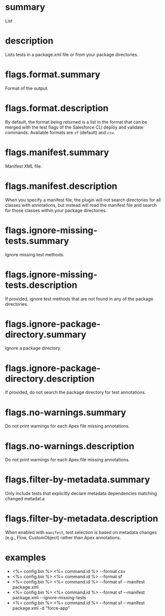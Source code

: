 # summary

List

# description

Lists tests in a package.xml file or from your package directories.

# flags.format.summary

Format of the output.

# flags.format.description

By default, the format being returned is a list in the format that can be merged with the test flags of the Salesforce CLI deploy and validate commands. Available formats are `sf` (default) and `csv`.

# flags.manifest.summary

Manifest XML file.

# flags.manifest.description

When you specify a manifest file, the plugin will not search directories for all classes with annotations, but instead will read the manifest file and search for those classes within your package directories.

# flags.ignore-missing-tests.summary

Ignore missing test methods.

# flags.ignore-missing-tests.description

If provided, ignore test methods that are not found in any of the package directories.

# flags.ignore-package-directory.summary

Ignore a package directory.

# flags.ignore-package-directory.description

If provided, do not search the package directory for test annotations.

# flags.no-warnings.summary

Do not print warnings for each Apex file missing annotations.

# flags.no-warnings.description

Do not print warnings for each Apex file missing annotations.

# flags.filter-by-metadata.summary

Only include tests that explicitly declare metadata dependencies matching changed metadat.a

# flags.filter-by-metadata.description

When enabled with `manifest`, test selection is based on metadata changes (e.g., Flow, CustomObject) rather than Apex annotations.

# examples

- <%= config.bin %> <%= command.id %> --format csv
- <%= config.bin %> <%= command.id %> --format sf
- <%= config.bin %> <%= command.id %> --format sf --manifest package.xml
- <%= config.bin %> <%= command.id %> --format sf --manifest package.xml --ignore-missing-tests
- <%= config.bin %> <%= command.id %> --format sf --manifest package.xml -d "force-app"
